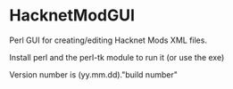 # HacknetModGUI
Perl GUI for creating/editing Hacknet Mods XML files.

Install perl and the perl-tk module to run it (or use the exe)

Version number is (yy.mm.dd)."build number"
